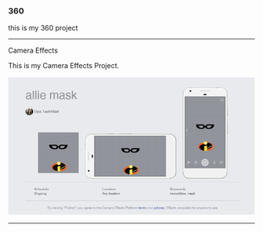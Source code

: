 ### 360

this is my 360 project

<script src="//360.vizor.io/scripts/embed.js" data-vizorurl="https://360.vizor.io/embed/v/kkrbr" ></script>

***

Camera Effects

This is my Camera Effects Project.

![Allie](https://github.com/bottomsalexandra/bottomsalexandra.github.io/blob/master/Allie%20Mask.PNG?raw=true "Optional Title")


***
